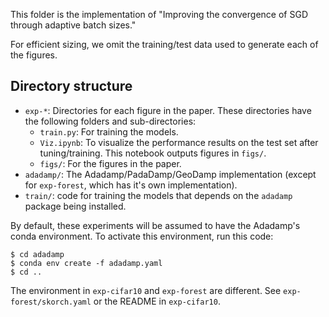 This folder is the implementation of "Improving the convergence of SGD through
adaptive batch sizes."

For efficient sizing, we omit the training/test data used to generate each of
the figures.

## Directory structure

* `exp-*`: Directories for each figure in the paper. These directories have the
  following folders and sub-directories:
    * `train.py`: For training the models.
    * `Viz.ipynb`: To visualize the performance results on the test set
      after tuning/training. This notebook outputs figures in `figs/`.
    * `figs/`: For the figures in the paper.
* `adadamp/`: The Adadamp/PadaDamp/GeoDamp implementation (except for
  `exp-forest`, which has it's own implementation).
* `train/`: code for training the models that depends on the `adadamp` package
  being installed.

By default, these experiments will be assumed to have the Adadamp's conda environment. To activate this environment, run this code:

``` shell
$ cd adadamp
$ conda env create -f adadamp.yaml
$ cd ..
```

The environment in `exp-cifar10` and `exp-forest` are different. See
`exp-forest/skorch.yaml` or the README in `exp-cifar10`.
